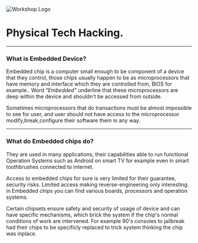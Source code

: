 ![Workshop Logo](https://cdn.discordapp.com/attachments/1096720092374499338/1196472002207289364/workshop_white.png)


# Physical Tech Hacking.

<hr>

### What is Embedded Device?

Embedded chip is a computer small enough to be component of a device that they control, those chips usually happen to be as microprocessors
that have memory and interface which they are controlled from, BIOS for example.. Word _"Embedded"_ underline that these microprocessors are deep within the device and shouldn't be accessed from outside.

Sometimes microprocessors that do transactions must be almost impossible to see for user, and user should not have access to the microprocessor modify,break,configure their software them in any way.

<hr>

### What do Embedded chips do?

They are used in many applications, their capabilities able to run functional Operation Systems such as Android on smart TV for example even in smart toothbrushes connected to internet.

Access to embedded chips for sure is very limited for their guarantee, security risks. Limited access making reverse-engineering only interesting. in Embedded chips you can find various boards, processors and operation systems.

Certain chipsets ensure safety and security of usage of device and can have specific mechanisms, which brick the system if the chip's normal conditions of work are intervened. For example 90's consoles to jailbreak had their chips to be specificly replaced to trick system thinking the chip was inplace.
